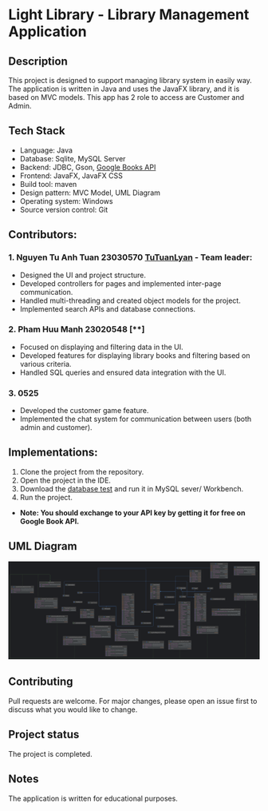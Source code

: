 # Light Library - Library Management Application

## Description

This project is designed to support managing library system in easily way.
The application is written in Java and uses the JavaFX library, and it is based on MVC models.
This app has 2 role to access are Customer and Admin.

## Tech Stack

- Language: Java
- Database: Sqlite, MySQL Server
- Backend: JDBC, Gson, [Google Books API](https://developers.google.com/books)
- Frontend: JavaFX, JavaFX CSS
- Build tool: maven
- Design pattern: MVC Model, UML Diagram
- Operating system: Windows
- Source version control: Git

## Contributors:
### 1. Nguyen Tu Anh Tuan 23030570 [**TuTuanLyan**](https://github.com/TuTuanLyan/) - Team leader:

- Designed the UI and project structure.
- Developed controllers for pages and implemented inter-page communication.
- Handled multi-threading and created object models for the project.
- Implemented search APIs and database connections. 
### 2. Pham Huu Manh 23020548 [**]

- Focused on displaying and filtering data in the UI.
- Developed features for displaying library books and filtering based on various criteria.
- Handled SQL queries and ensured data integration with the UI.

### 3. 0525
- Developed the customer game feature.
- Implemented the chat system for communication between users (both admin and customer).

## Implementations:
1. Clone the project from the repository.
2. Open the project in the IDE.
3. Download the [database test](https://github.com/TuTuanLyan/DataOOPLibraryProject/blob/master/LightLibraryData.sql) and run it in MySQL sever/ Workbench.  
4. Run the project.
- **Note: You should exchange to your API key by getting it for free on Google Book API.**




## UML Diagram

![UMLDiagram](Assets/LightLibraryUML.png)



## Contributing
Pull requests are welcome. For major changes, please open an issue first to discuss what you would like to change.

## Project status
The project is completed.

## Notes
The application is written for educational purposes.